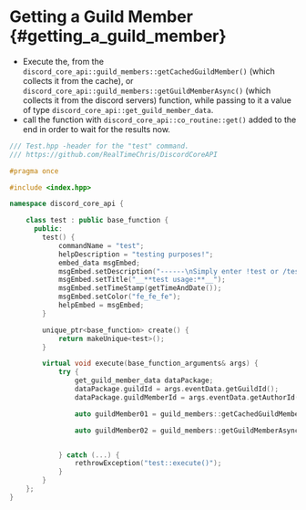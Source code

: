 Getting a Guild Member {#getting_a_guild_member}
============
- Execute the, from the `discord_core_api::guild_members::getCachedGuildMember()` (which collects it from the cache), or `discord_core_api::guild_members::getGuildMemberAsync()` (which collects it from the discord servers) function, while passing to it a value of type `discord_core_api::get_guild_member_data`.
- call the function with `discord_core_api::co_routine::get()` added to the end in order to wait for the results now.

```cpp
/// Test.hpp -header for the "test" command.
/// https://github.com/RealTimeChris/DiscordCoreAPI

#pragma once

#include <index.hpp>

namespace discord_core_api {

	class test : public base_function {
	  public:
		test() {
			commandName = "test";
			helpDescription = "testing purposes!";
			embed_data msgEmbed;
			msgEmbed.setDescription("------\nSimply enter !test or /test!\n------");
			msgEmbed.setTitle("__**test usage:**__");
			msgEmbed.setTimeStamp(getTimeAndDate());
			msgEmbed.setColor("fe_fe_fe");
			helpEmbed = msgEmbed;
		}

		unique_ptr<base_function> create() {
			return makeUnique<test>();
		}

		virtual void execute(base_function_arguments& args) {
			try {
				get_guild_member_data dataPackage;
				dataPackage.guildId = args.eventData.getGuildId();
				dataPackage.guildMemberId = args.eventData.getAuthorId();

				auto guildMember01 = guild_members::getCachedGuildMember(dataPackage).get();

				auto guildMember02 = guild_members::getGuildMemberAsync(const dataPackage).get();


			} catch (...) {
				rethrowException("test::execute()");
			}
		}
	};
}
```
